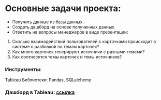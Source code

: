 # Основные задачи проекта:

- Получить данные из базы данных.
- Создать дашборд на основе полученных данных.
- Ответить на вопросы менеджеров в виде презентации:

1) Cколько взаимодействий пользователей с карточками происходит в системе с разбивкой по темам карточек?
2) Как много карточек генерируют источники с разными темами?
3) Как соотносятся темы карточек и темы источников?

### Инструменты:
Tableau
Библиотеки: Pandas, SQLalchemy
### Дашборд в Tableau: [ссылка](https://public.tableau.com/app/profile/alexander4727/viz/yandex-dzen_Vorosh/-)
